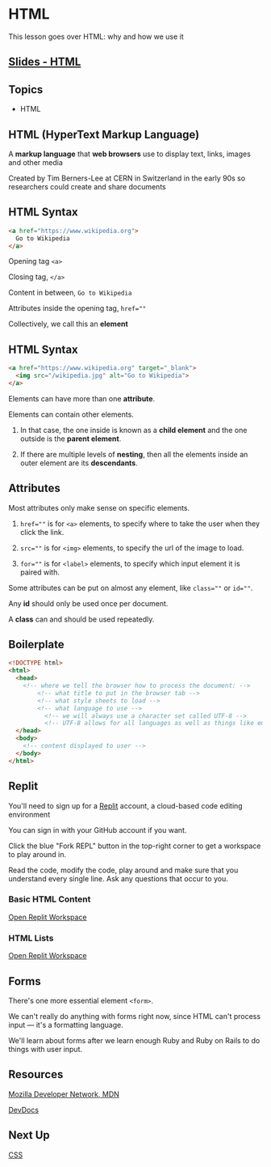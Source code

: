 # HTML
This lesson goes over HTML: why and how we use it

<!-- TODO -->
## [Slides - HTML](../slides/html/index)

## Topics
- HTML

<!-- TODO: add story: tie it to a concrete concept that you already understand -->
<!-- You have a bunch of text, but want to connect it to other places. Like a book with annotations. -->

## HTML (HyperText Markup Language)

A **markup language** that **web browsers** use to display text, links, images and other media

Created by Tim Berners-Lee at CERN in Switzerland in the early 90s so researchers could create and share documents

## HTML Syntax

```html
<a href="https://www.wikipedia.org">
  Go to Wikipedia
</a>
```

Opening tag `<a>`

Closing tag, `</a>`

Content in between, `Go to Wikipedia`

Attributes inside the opening tag, `href=""`

Collectively, we call this an **element**



## HTML Syntax

```html
<a href="https://www.wikipedia.org" target="_blank">
  <img src="/wikipedia.jpg" alt="Go to Wikipedia">
</a>
```

Elements can have more than one **attribute**.

Elements can contain other elements.

  1. In that case, the one inside is known as a **child element** and the one outside is the **parent element**.

  2. If there are multiple levels of **nesting**, then all the elements inside an outer element are its **descendants**.


## Attributes

Most attributes only make sense on specific elements.
  1. `href=""` is for `<a>` elements, to specify where to take the user when they click the link.

  2. `src=""` is for `<img>` elements, to specify the url of the image to load.

  3. `for=""` is for `<label>` elements, to specify which input element it is paired with.

Some attributes can be put on almost any element, like `class=""` or `id=""`.

​Any **id** should only be used once per document.

A **class** can and should be used repeatedly.



## Boilerplate

```html
<!DOCTYPE html>
<html>
  <head>
    <!-- where we tell the browser how to process the document: -->
        <!-- what title to put in the browser tab -->
        <!-- what style sheets to load -->
        <!-- what language to use -->
          <!-- we will always use a character set called UTF-8 -->
          <!-- UTF-8 allows for all languages as well as things like emoji -->
  </head>
  <body>
    <!-- content displayed to user -->
  </body>
</html>
```


## Replit

You'll need to sign up for a [Replit](https://replit.com/) account, a cloud-based code editing environment

You can sign in with your GitHub account if you want.

Click the blue "Fork REPL" button in the top-right corner to get a workspace to play around in.

Read the code, modify the code, play around and make sure that you understand every single line. Ask any questions that occur to you.


### Basic HTML Content

[Open Replit Workspace](https://replit.com/@raghubetina1/Basic-content)


### HTML Lists

[Open Replit Workspace](https://replit.com/@raghubetina1/Lists)


## Forms
There's one more essential element `<form>`.

We can't really do anything with forms right now, since HTML can't process input — it's a formatting language.

We'll learn about forms after we learn enough Ruby and Ruby on Rails to do things with user input.


## Resources

[Mozilla Developer Network, MDN](https://developer.mozilla.org/en-US/)

[DevDocs](https://devdocs.io/html/)

## Next Up

[CSS](./css)